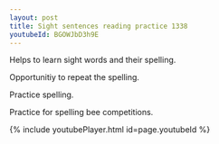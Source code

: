 ```yaml
---
layout: post
title: Sight sentences reading practice 1338
youtubeId: BGOWJbD3h9E
---
```

 
 
Helps to learn sight words and their spelling.

Opportunitiy to repeat the spelling. 

Practice spelling. 
 
Practice for spelling bee competitions. 
 
{% include youtubePlayer.html id=page.youtubeId %}
 
 
